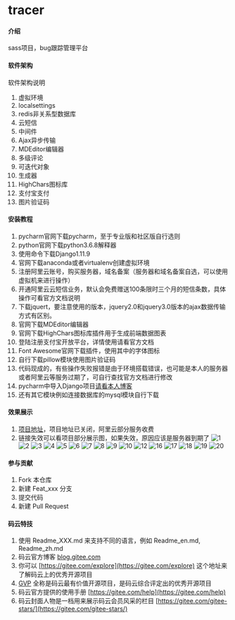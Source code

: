 # tracer

#### 介绍
sass项目，bug跟踪管理平台

#### 软件架构
软件架构说明
1.  虚拟环境
2.  localsettings
3.  redis非关系型数据库
4.  云短信
5.  中间件
6.  Ajax异步传输
7.  MDEditor编辑器
8.  多级评论
9.  可迭代对象
10. 生成器
11. HighChars图标库
12. 支付宝支付
13. 图片验证码

#### 安装教程

1.  pycharm官网下载pycharm，至于专业版和社区版自行选则
2.  python官网下载python3.6.8解释器
3.  使用命令下载Django1.11.9
4.  官网下载anaconda或者virtualenv创建虚拟环境
5.  注册阿里云账号，购买服务器，域名备案（服务器和域名备案自选，可以使用虚拟机来进行操作）
6.  开通阿里云云短信业务，默认会免费赠送100条限时三个月的短信条数，具体操作可看官方文档说明
7.  下载jquert，要注意使用的版本，jquery2.0和jquery3.0版本的ajax数据传输方式有区别。
8.  官网下载MDEditor编辑器
9.  官网下载HighChars图标库插件用于生成前端数据图表
10. 登陆注册支付宝开放平台，详情使用请看官方文档
11. Font Awesome官网下载插件，使用其中的字体图标
12. 自行下载pillow模块使用图片验证码
13. 代码现成的，有些操作失败报错是由于环境搭载错误，也可能是本人的服务器或者阿里云等服务过期了，可自行查找官方文档进行修改
14. pycharm中导入Django项目[请看本人博客](https://www.cnblogs.com/wylshkjj/p/11983596.html)
15. 还有其它模块例如连接数据库的mysql模块自行下载

#### 效果展示

1.  [项目地址]()，项目地址已关闭，阿里云部分服务收费
2.  链接失效可以看项目部分展示图，如果失效，原因应该是服务器到期了
![1](https://images.gitee.com/uploads/images/2020/0919/152409_0f004788_2221473.jpeg "tracer1.JPG")
![2](https://images.gitee.com/uploads/images/2020/0919/152441_7aa245fc_2221473.jpeg "tracer2.JPG")
![3](https://images.gitee.com/uploads/images/2020/0919/152501_8a944c4c_2221473.jpeg "tracer3.JPG")
![4](https://images.gitee.com/uploads/images/2020/0919/152534_f5157540_2221473.jpeg "tracer4.JPG")
![5](https://images.gitee.com/uploads/images/2020/0919/152548_c7d1df1c_2221473.jpeg "tracer5.JPG")
![6](https://images.gitee.com/uploads/images/2020/0919/152606_62d03deb_2221473.jpeg "tracer6.JPG")
![7](https://images.gitee.com/uploads/images/2020/0919/152619_87d52325_2221473.jpeg "tracer7.JPG")
![8](https://images.gitee.com/uploads/images/2020/0919/152634_1a3fc1c6_2221473.jpeg "tracer8.JPG")
![9](https://images.gitee.com/uploads/images/2020/0919/152652_c491ce83_2221473.jpeg "tracer9.JPG")
![10](https://images.gitee.com/uploads/images/2020/0919/152707_1b38b886_2221473.jpeg "tracer10.JPG")
![12](https://images.gitee.com/uploads/images/2020/0919/152752_afebd17c_2221473.jpeg "tracer12.JPG")
![16](https://images.gitee.com/uploads/images/2020/0919/152847_eb2ff6a1_2221473.jpeg "tracer16.JPG")
![17](https://images.gitee.com/uploads/images/2020/0919/152904_2f891376_2221473.jpeg "tracer17.JPG")
![18](https://images.gitee.com/uploads/images/2020/0919/152913_9c34f6ed_2221473.jpeg "tracer18.JPG")
![19](https://images.gitee.com/uploads/images/2020/0919/152925_9321c817_2221473.jpeg "tracer19.JPG")
![20](https://images.gitee.com/uploads/images/2020/0919/152938_6f3dbd97_2221473.jpeg "tracer20.JPG")

#### 参与贡献

1.  Fork 本仓库
2.  新建 Feat_xxx 分支
3.  提交代码
4.  新建 Pull Request


#### 码云特技

1.  使用 Readme\_XXX.md 来支持不同的语言，例如 Readme\_en.md, Readme\_zh.md
2.  码云官方博客 [blog.gitee.com](https://blog.gitee.com)
3.  你可以 [https://gitee.com/explore](https://gitee.com/explore) 这个地址来了解码云上的优秀开源项目
4.  [GVP](https://gitee.com/gvp) 全称是码云最有价值开源项目，是码云综合评定出的优秀开源项目
5.  码云官方提供的使用手册 [https://gitee.com/help](https://gitee.com/help)
6.  码云封面人物是一档用来展示码云会员风采的栏目 [https://gitee.com/gitee-stars/](https://gitee.com/gitee-stars/)
